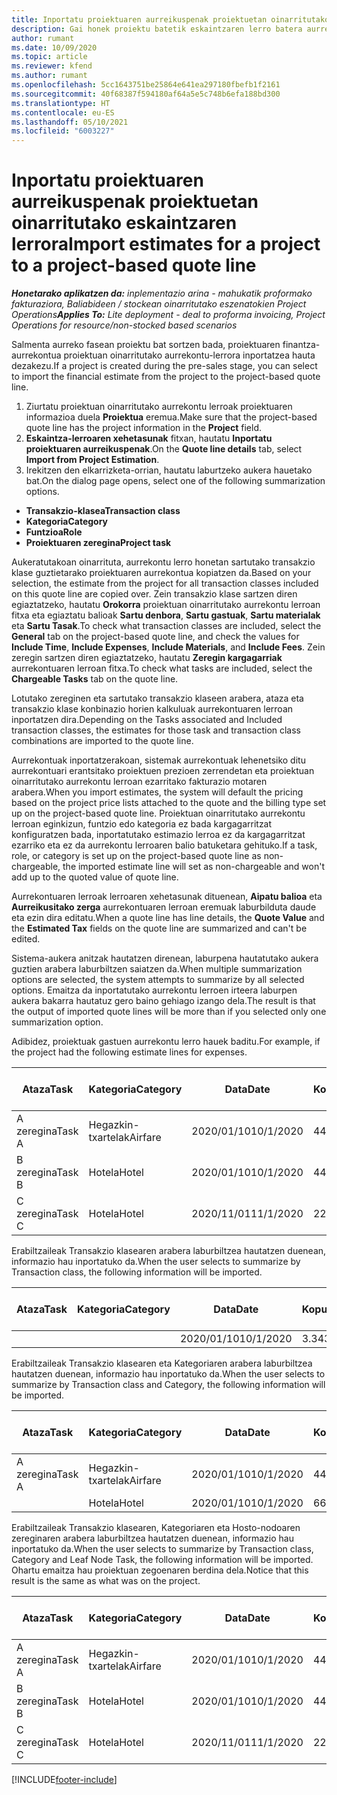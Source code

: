 ```yaml
---
title: Inportatu proiektuaren aurreikuspenak proiektuetan oinarritutako eskaintzaren lerrora - arina
description: Gai honek proiektu batetik eskaintzaren lerro batera aurreikuspenak inportatzeari buruzko informazioa eskaintzen du.
author: rumant
ms.date: 10/09/2020
ms.topic: article
ms.reviewer: kfend
ms.author: rumant
ms.openlocfilehash: 5cc1643751be25864e641ea297180fbefb1f2161
ms.sourcegitcommit: 40f68387f594180af64a5e5c748b6efa188bd300
ms.translationtype: HT
ms.contentlocale: eu-ES
ms.lasthandoff: 05/10/2021
ms.locfileid: "6003227"
---
```

# <a name="import-estimates-for-a-project-to-a-project-based-quote-line"></a><span data-ttu-id="56c18-103">Inportatu proiektuaren aurreikuspenak proiektuetan oinarritutako eskaintzaren lerrora</span><span class="sxs-lookup"><span data-stu-id="56c18-103">Import estimates for a project to a project-based quote line</span></span> 

<span data-ttu-id="56c18-104">_**Honetarako aplikatzen da:** inplementazio arina - mahukatik proformako fakturaziora, Baliabideen / stockean oinarritutako eszenatokien Project Operations_</span><span class="sxs-lookup"><span data-stu-id="56c18-104">_**Applies To:** Lite deployment - deal to proforma invoicing, Project Operations for resource/non-stocked based scenarios_</span></span>

<span data-ttu-id="56c18-105">Salmenta aurreko fasean proiektu bat sortzen bada, proiektuaren finantza-aurrekontua proiektuan oinarritutako aurrekontu-lerrora inportatzea hauta dezakezu.</span><span class="sxs-lookup"><span data-stu-id="56c18-105">If a project is created during the pre-sales stage, you can select to import the financial estimate from the project to the project-based quote line.</span></span>

1. <span data-ttu-id="56c18-106">Ziurtatu proiektuan oinarritutako aurrekontu lerroak proiektuaren informazioa duela **Proiektua** eremua.</span><span class="sxs-lookup"><span data-stu-id="56c18-106">Make sure that the project-based quote line has the project information in the **Project** field.</span></span>
2. <span data-ttu-id="56c18-107">**Eskaintza-lerroaren xehetasunak** fitxan, hautatu **Inportatu proiektuaren aurreikuspenak**.</span><span class="sxs-lookup"><span data-stu-id="56c18-107">On the **Quote line details** tab, select **Import from Project Estimation**.</span></span>
3. <span data-ttu-id="56c18-108">Irekitzen den elkarrizketa-orrian, hautatu laburtzeko aukera hauetako bat.</span><span class="sxs-lookup"><span data-stu-id="56c18-108">On the dialog page opens, select one of the following summarization options.</span></span>

  - <span data-ttu-id="56c18-109">**Transakzio-klasea**</span><span class="sxs-lookup"><span data-stu-id="56c18-109">**Transaction class**</span></span>
  - <span data-ttu-id="56c18-110">**Kategoria**</span><span class="sxs-lookup"><span data-stu-id="56c18-110">**Category**</span></span>
  - <span data-ttu-id="56c18-111">**Funtzioa**</span><span class="sxs-lookup"><span data-stu-id="56c18-111">**Role**</span></span> 
  - <span data-ttu-id="56c18-112">**Proiektuaren zeregina**</span><span class="sxs-lookup"><span data-stu-id="56c18-112">**Project task**</span></span>

<span data-ttu-id="56c18-113">Aukeratutakoan oinarrituta, aurrekontu lerro honetan sartutako transakzio klase guztietarako proiektuaren aurrekontua kopiatzen da.</span><span class="sxs-lookup"><span data-stu-id="56c18-113">Based on your selection, the estimate from the project for all transaction classes included on this quote line are copied over.</span></span> <span data-ttu-id="56c18-114">Zein transakzio klase sartzen diren egiaztatzeko, hautatu **Orokorra** proiektuan oinarritutako aurrekontu lerroan fitxa eta egiaztatu balioak **Sartu denbora**, **Sartu gastuak**, **Sartu materialak** eta **Sartu Tasak**.</span><span class="sxs-lookup"><span data-stu-id="56c18-114">To check what transaction classes are included, select the **General** tab on the project-based quote line, and check the values for **Include Time**, **Include Expenses**, **Include Materials**, and **Include Fees**.</span></span>  <span data-ttu-id="56c18-115">Zein zeregin sartzen diren egiaztatzeko, hautatu **Zeregin kargagarriak** aurrekontuaren lerroan fitxa.</span><span class="sxs-lookup"><span data-stu-id="56c18-115">To check what tasks are included, select the **Chargeable Tasks** tab on the quote line.</span></span>

<span data-ttu-id="56c18-116">Lotutako zereginen eta sartutako transakzio klaseen arabera, ataza eta transakzio klase konbinazio horien kalkuluak aurrekontuaren lerroan inportatzen dira.</span><span class="sxs-lookup"><span data-stu-id="56c18-116">Depending on the Tasks associated and Included transaction classes, the estimates for those task and transaction class combinations are imported to the quote line.</span></span>

<span data-ttu-id="56c18-117">Aurrekontuak inportatzerakoan, sistemak aurrekontuak lehenetsiko ditu aurrekontuari erantsitako proiektuen prezioen zerrendetan eta proiektuan oinarritutako aurrekontu lerroan ezarritako fakturazio motaren arabera.</span><span class="sxs-lookup"><span data-stu-id="56c18-117">When you import estimates, the system will default the pricing based on the project price lists attached to the quote and the billing type set up on the project-based quote line.</span></span> <span data-ttu-id="56c18-118">Proiektuan oinarritutako aurrekontu lerroan eginkizun, funtzio edo kategoria ez bada kargagarritzat konfiguratzen bada, inportatutako estimazio lerroa ez da kargagarritzat ezarriko eta ez da aurrekontu lerroaren balio batuketara gehituko.</span><span class="sxs-lookup"><span data-stu-id="56c18-118">If a task, role, or category is set up on the project-based quote line as non-chargeable, the imported estimate line will set as non-chargeable and won't add up to the quoted value of quote line.</span></span>

<span data-ttu-id="56c18-119">Aurrekontuaren lerroak lerroaren xehetasunak dituenean, **Aipatu balioa** eta **Aurreikusitako zerga** aurrekontuaren lerroan eremuak laburbilduta daude eta ezin dira editatu.</span><span class="sxs-lookup"><span data-stu-id="56c18-119">When a quote line has line details, the **Quote Value** and the **Estimated Tax** fields on the quote line are summarized and can't be edited.</span></span>

<span data-ttu-id="56c18-120">Sistema-aukera anitzak hautatzen direnean, laburpena hautatutako aukera guztien arabera laburbiltzen saiatzen da.</span><span class="sxs-lookup"><span data-stu-id="56c18-120">When multiple summarization options are selected, the system attempts to summarize by all selected options.</span></span> <span data-ttu-id="56c18-121">Emaitza da inportatutako aurrekontu lerroen irteera laburpen aukera bakarra hautatuz gero baino gehiago izango dela.</span><span class="sxs-lookup"><span data-stu-id="56c18-121">The result is that the output of imported quote lines will be more than if you selected only one summarization option.</span></span>

<span data-ttu-id="56c18-122">Adibidez, proiektuak gastuen aurrekontu lerro hauek baditu.</span><span class="sxs-lookup"><span data-stu-id="56c18-122">For example, if the project had the following estimate lines for expenses.</span></span>

| <span data-ttu-id="56c18-123">Ataza</span><span class="sxs-lookup"><span data-stu-id="56c18-123">Task</span></span> | <span data-ttu-id="56c18-124">Kategoria</span><span class="sxs-lookup"><span data-stu-id="56c18-124">Category</span></span> | <span data-ttu-id="56c18-125">Data</span><span class="sxs-lookup"><span data-stu-id="56c18-125">Date</span></span> | <span data-ttu-id="56c18-126">Kopurua</span><span class="sxs-lookup"><span data-stu-id="56c18-126">Quantity</span></span> | <span data-ttu-id="56c18-127">Unitate-prezioa</span><span class="sxs-lookup"><span data-stu-id="56c18-127">Unit price</span></span> | <span data-ttu-id="56c18-128">Kopurua</span><span class="sxs-lookup"><span data-stu-id="56c18-128">Amount</span></span> |
| --- | --- | --- | --- | --- | --- |
| <span data-ttu-id="56c18-129">A zeregina</span><span class="sxs-lookup"><span data-stu-id="56c18-129">Task A</span></span> | <span data-ttu-id="56c18-130">Hegazkin-txartelak</span><span class="sxs-lookup"><span data-stu-id="56c18-130">Airfare</span></span> | <span data-ttu-id="56c18-131">2020/01/10</span><span class="sxs-lookup"><span data-stu-id="56c18-131">10/1/2020</span></span> | <span data-ttu-id="56c18-132">4</span><span class="sxs-lookup"><span data-stu-id="56c18-132">4</span></span> | <span data-ttu-id="56c18-133">400</span><span class="sxs-lookup"><span data-stu-id="56c18-133">400</span></span> | <span data-ttu-id="56c18-134">1600</span><span class="sxs-lookup"><span data-stu-id="56c18-134">1600</span></span> |
| <span data-ttu-id="56c18-135">B zeregina</span><span class="sxs-lookup"><span data-stu-id="56c18-135">Task B</span></span> | <span data-ttu-id="56c18-136">Hotela</span><span class="sxs-lookup"><span data-stu-id="56c18-136">Hotel</span></span> | <span data-ttu-id="56c18-137">2020/01/10</span><span class="sxs-lookup"><span data-stu-id="56c18-137">10/1/2020</span></span> | <span data-ttu-id="56c18-138">4</span><span class="sxs-lookup"><span data-stu-id="56c18-138">4</span></span> | <span data-ttu-id="56c18-139">200</span><span class="sxs-lookup"><span data-stu-id="56c18-139">200</span></span> | <span data-ttu-id="56c18-140">800</span><span class="sxs-lookup"><span data-stu-id="56c18-140">800</span></span> |
| <span data-ttu-id="56c18-141">C zeregina</span><span class="sxs-lookup"><span data-stu-id="56c18-141">Task C</span></span> | <span data-ttu-id="56c18-142">Hotela</span><span class="sxs-lookup"><span data-stu-id="56c18-142">Hotel</span></span> | <span data-ttu-id="56c18-143">2020/11/01</span><span class="sxs-lookup"><span data-stu-id="56c18-143">11/1/2020</span></span> | <span data-ttu-id="56c18-144">2</span><span class="sxs-lookup"><span data-stu-id="56c18-144">2</span></span> | <span data-ttu-id="56c18-145">200</span><span class="sxs-lookup"><span data-stu-id="56c18-145">200</span></span> | <span data-ttu-id="56c18-146">400</span><span class="sxs-lookup"><span data-stu-id="56c18-146">400</span></span> |

<span data-ttu-id="56c18-147">Erabiltzaileak Transakzio klasearen arabera laburbiltzea hautatzen duenean, informazio hau inportatuko da.</span><span class="sxs-lookup"><span data-stu-id="56c18-147">When the user selects to summarize by Transaction class, the following information will be imported.</span></span>

| <span data-ttu-id="56c18-148">Ataza</span><span class="sxs-lookup"><span data-stu-id="56c18-148">Task</span></span> | <span data-ttu-id="56c18-149">Kategoria</span><span class="sxs-lookup"><span data-stu-id="56c18-149">Category</span></span> | <span data-ttu-id="56c18-150">Data</span><span class="sxs-lookup"><span data-stu-id="56c18-150">Date</span></span> | <span data-ttu-id="56c18-151">Kopurua</span><span class="sxs-lookup"><span data-stu-id="56c18-151">Quantity</span></span> | <span data-ttu-id="56c18-152">Unitate-prezioa</span><span class="sxs-lookup"><span data-stu-id="56c18-152">Unit price</span></span> | <span data-ttu-id="56c18-153">Kopurua</span><span class="sxs-lookup"><span data-stu-id="56c18-153">Amount</span></span> |
| --- | --- | --- | --- | --- | --- |
|||<span data-ttu-id="56c18-154">2020/01/10</span><span class="sxs-lookup"><span data-stu-id="56c18-154">10/1/2020</span></span> | <span data-ttu-id="56c18-155">3.34</span><span class="sxs-lookup"><span data-stu-id="56c18-155">3.34</span></span> | <span data-ttu-id="56c18-156">840</span><span class="sxs-lookup"><span data-stu-id="56c18-156">840</span></span> | <span data-ttu-id="56c18-157">2800</span><span class="sxs-lookup"><span data-stu-id="56c18-157">2800</span></span> |

<span data-ttu-id="56c18-158">Erabiltzaileak Transakzio klasearen eta Kategoriaren arabera laburbiltzea hautatzen duenean, informazio hau inportatuko da.</span><span class="sxs-lookup"><span data-stu-id="56c18-158">When the user selects to summarize by Transaction class and Category, the following information will be imported.</span></span>

| <span data-ttu-id="56c18-159">Ataza</span><span class="sxs-lookup"><span data-stu-id="56c18-159">Task</span></span> | <span data-ttu-id="56c18-160">Kategoria</span><span class="sxs-lookup"><span data-stu-id="56c18-160">Category</span></span> | <span data-ttu-id="56c18-161">Data</span><span class="sxs-lookup"><span data-stu-id="56c18-161">Date</span></span> | <span data-ttu-id="56c18-162">Kopurua</span><span class="sxs-lookup"><span data-stu-id="56c18-162">Quantity</span></span> | <span data-ttu-id="56c18-163">Unitate-prezioa</span><span class="sxs-lookup"><span data-stu-id="56c18-163">Unit price</span></span> | <span data-ttu-id="56c18-164">Kopurua</span><span class="sxs-lookup"><span data-stu-id="56c18-164">Amount</span></span> |
| --- | --- | --- | --- | --- | --- |
| <span data-ttu-id="56c18-165">A zeregina</span><span class="sxs-lookup"><span data-stu-id="56c18-165">Task A</span></span> | <span data-ttu-id="56c18-166">Hegazkin-txartelak</span><span class="sxs-lookup"><span data-stu-id="56c18-166">Airfare</span></span> | <span data-ttu-id="56c18-167">2020/01/10</span><span class="sxs-lookup"><span data-stu-id="56c18-167">10/1/2020</span></span> | <span data-ttu-id="56c18-168">4</span><span class="sxs-lookup"><span data-stu-id="56c18-168">4</span></span> | <span data-ttu-id="56c18-169">400</span><span class="sxs-lookup"><span data-stu-id="56c18-169">400</span></span> | <span data-ttu-id="56c18-170">1600</span><span class="sxs-lookup"><span data-stu-id="56c18-170">1600</span></span> |
| | <span data-ttu-id="56c18-171">Hotela</span><span class="sxs-lookup"><span data-stu-id="56c18-171">Hotel</span></span> | <span data-ttu-id="56c18-172">2020/01/10</span><span class="sxs-lookup"><span data-stu-id="56c18-172">10/1/2020</span></span> | <span data-ttu-id="56c18-173">6</span><span class="sxs-lookup"><span data-stu-id="56c18-173">6</span></span> | <span data-ttu-id="56c18-174">200</span><span class="sxs-lookup"><span data-stu-id="56c18-174">200</span></span> | <span data-ttu-id="56c18-175">1200</span><span class="sxs-lookup"><span data-stu-id="56c18-175">1200</span></span> |

<span data-ttu-id="56c18-176">Erabiltzaileak Transakzio klasearen, Kategoriaren eta Hosto-nodoaren zereginaren arabera laburbiltzea hautatzen duenean, informazio hau inportatuko da.</span><span class="sxs-lookup"><span data-stu-id="56c18-176">When the user selects to summarize by Transaction class, Category and Leaf Node Task, the following information will be imported.</span></span> <span data-ttu-id="56c18-177">Ohartu emaitza hau proiektuan zegoenaren berdina dela.</span><span class="sxs-lookup"><span data-stu-id="56c18-177">Notice that this result is the same as what was on the project.</span></span>

| <span data-ttu-id="56c18-178">Ataza</span><span class="sxs-lookup"><span data-stu-id="56c18-178">Task</span></span> | <span data-ttu-id="56c18-179">Kategoria</span><span class="sxs-lookup"><span data-stu-id="56c18-179">Category</span></span> | <span data-ttu-id="56c18-180">Data</span><span class="sxs-lookup"><span data-stu-id="56c18-180">Date</span></span> | <span data-ttu-id="56c18-181">Kopurua</span><span class="sxs-lookup"><span data-stu-id="56c18-181">Quantity</span></span> | <span data-ttu-id="56c18-182">Unitate-prezioa</span><span class="sxs-lookup"><span data-stu-id="56c18-182">Unit price</span></span> | <span data-ttu-id="56c18-183">Kopurua</span><span class="sxs-lookup"><span data-stu-id="56c18-183">Amount</span></span> |
| --- | --- | --- | --- | --- | --- |
| <span data-ttu-id="56c18-184">A zeregina</span><span class="sxs-lookup"><span data-stu-id="56c18-184">Task A</span></span> | <span data-ttu-id="56c18-185">Hegazkin-txartelak</span><span class="sxs-lookup"><span data-stu-id="56c18-185">Airfare</span></span> | <span data-ttu-id="56c18-186">2020/01/10</span><span class="sxs-lookup"><span data-stu-id="56c18-186">10/1/2020</span></span> | <span data-ttu-id="56c18-187">4</span><span class="sxs-lookup"><span data-stu-id="56c18-187">4</span></span> | <span data-ttu-id="56c18-188">400</span><span class="sxs-lookup"><span data-stu-id="56c18-188">400</span></span> | <span data-ttu-id="56c18-189">1600</span><span class="sxs-lookup"><span data-stu-id="56c18-189">1600</span></span> |
| <span data-ttu-id="56c18-190">B zeregina</span><span class="sxs-lookup"><span data-stu-id="56c18-190">Task B</span></span> | <span data-ttu-id="56c18-191">Hotela</span><span class="sxs-lookup"><span data-stu-id="56c18-191">Hotel</span></span> | <span data-ttu-id="56c18-192">2020/01/10</span><span class="sxs-lookup"><span data-stu-id="56c18-192">10/1/2020</span></span> | <span data-ttu-id="56c18-193">4</span><span class="sxs-lookup"><span data-stu-id="56c18-193">4</span></span> | <span data-ttu-id="56c18-194">200</span><span class="sxs-lookup"><span data-stu-id="56c18-194">200</span></span> | <span data-ttu-id="56c18-195">800</span><span class="sxs-lookup"><span data-stu-id="56c18-195">800</span></span> |
| <span data-ttu-id="56c18-196">C zeregina</span><span class="sxs-lookup"><span data-stu-id="56c18-196">Task C</span></span> | <span data-ttu-id="56c18-197">Hotela</span><span class="sxs-lookup"><span data-stu-id="56c18-197">Hotel</span></span> | <span data-ttu-id="56c18-198">2020/11/01</span><span class="sxs-lookup"><span data-stu-id="56c18-198">11/1/2020</span></span> | <span data-ttu-id="56c18-199">2</span><span class="sxs-lookup"><span data-stu-id="56c18-199">2</span></span> | <span data-ttu-id="56c18-200">200</span><span class="sxs-lookup"><span data-stu-id="56c18-200">200</span></span> | <span data-ttu-id="56c18-201">400</span><span class="sxs-lookup"><span data-stu-id="56c18-201">400</span></span> |


[!INCLUDE[footer-include](../../includes/footer-banner.md)]
